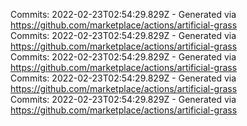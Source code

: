 Commits: 2022-02-23T02:54:29.829Z - Generated via https://github.com/marketplace/actions/artificial-grass
<br>
Commits: 2022-02-23T02:54:29.829Z - Generated via https://github.com/marketplace/actions/artificial-grass
<br>
Commits: 2022-02-23T02:54:29.829Z - Generated via https://github.com/marketplace/actions/artificial-grass
<br>
Commits: 2022-02-23T02:54:29.829Z - Generated via https://github.com/marketplace/actions/artificial-grass
<br>
Commits: 2022-02-23T02:54:29.829Z - Generated via https://github.com/marketplace/actions/artificial-grass
<br>
